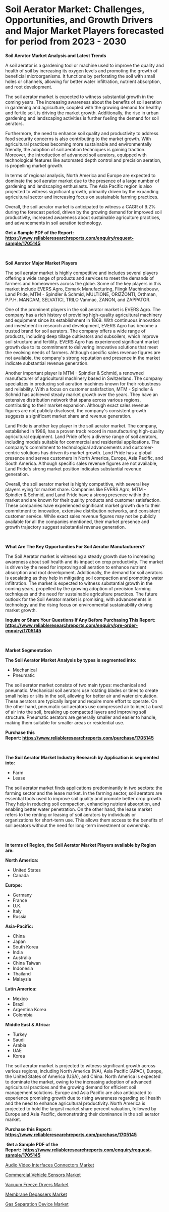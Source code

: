 <p><h1>Soil Aerator Market: Challenges, Opportunities, and Growth Drivers and Major Market Players forecasted for period from 2023 - 2030</h1></p><p><strong>Soil Aerator Market Analysis and Latest Trends</strong></p>
<p><p>A soil aerator is a gardening tool or machine used to improve the quality and health of soil by increasing its oxygen levels and promoting the growth of beneficial microorganisms. It functions by perforating the soil with small holes or channels, allowing for better water infiltration, nutrient absorption, and root development.</p><p>The soil aerator market is expected to witness substantial growth in the coming years. The increasing awareness about the benefits of soil aeration in gardening and agriculture, coupled with the growing demand for healthy and fertile soil, is driving the market growth. Additionally, the rise in urban gardening and landscaping activities is further fueling the demand for soil aerators.</p><p>Furthermore, the need to enhance soil quality and productivity to address food security concerns is also contributing to the market growth. With agricultural practices becoming more sustainable and environmentally friendly, the adoption of soil aeration techniques is gaining traction. Moreover, the introduction of advanced soil aerators, equipped with technological features like automated depth control and precision aeration, is propelling market growth.</p><p>In terms of regional analysis, North America and Europe are expected to dominate the soil aerator market due to the presence of a large number of gardening and landscaping enthusiasts. The Asia Pacific region is also projected to witness significant growth, primarily driven by the expanding agricultural sector and increasing focus on sustainable farming practices.</p><p>Overall, the soil aerator market is anticipated to witness a CAGR of 9.2% during the forecast period, driven by the growing demand for improved soil productivity, increased awareness about sustainable agriculture practices, and advancements in soil aeration technology.</p></p>
<p><strong>Get a Sample PDF of the Report:&nbsp; <a href="https://www.reliableresearchreports.com/enquiry/request-sample/1705145">https://www.reliableresearchreports.com/enquiry/request-sample/1705145</a></strong></p>
<p>&nbsp;</p>
<p><strong>Soil Aerator Major Market Players</strong></p>
<p><p>The soil aerator market is highly competitive and includes several players offering a wide range of products and services to meet the demands of farmers and homeowners across the globe. Some of the key players in this market include EVERS Agro, Exmark Manufacturing, Flingk Machinebouw, Land Pride, MTM - Spindler & Schmid, MULTIONE, ORIZZONTI, Orthman, P.P.H. MANDAM, SELVATICI, TRILO Vanmac, ZANON, and ZAPPATOR.</p><p>One of the prominent players in the soil aerator market is EVERS Agro. The company has a rich history of providing high-quality agricultural machinery and equipment since its establishment in 1869. With continuous innovation and investment in research and development, EVERS Agro has become a trusted brand for soil aerators. The company offers a wide range of products, including deep tillage cultivators and subsoilers, which improve soil structure and fertility. EVERS Agro has experienced significant market growth due to its commitment to delivering innovative solutions that meet the evolving needs of farmers. Although specific sales revenue figures are not available, the company's strong reputation and presence in the market indicate substantial revenue generation.</p><p>Another important player is MTM - Spindler & Schmid, a renowned manufacturer of agricultural machinery based in Switzerland. The company specializes in producing soil aeration machines known for their robustness and reliability. With a focus on customer satisfaction, MTM - Spindler & Schmid has achieved steady market growth over the years. They have an extensive distribution network that spans across various regions, contributing to their market expansion. Although exact sales revenue figures are not publicly disclosed, the company's consistent growth suggests a significant market share and revenue generation.</p><p>Land Pride is another key player in the soil aerator market. The company, established in 1986, has a proven track record in manufacturing high-quality agricultural equipment. Land Pride offers a diverse range of soil aerators, including models suitable for commercial and residential applications. The company's commitment to technological advancements and customer-centric solutions has driven its market growth. Land Pride has a global presence and serves customers in North America, Europe, Asia Pacific, and South America. Although specific sales revenue figures are not available, Land Pride's strong market position indicates substantial revenue generation.</p><p>Overall, the soil aerator market is highly competitive, with several key players vying for market share. Companies like EVERS Agro, MTM - Spindler & Schmid, and Land Pride have a strong presence within the market and are known for their quality products and customer satisfaction. These companies have experienced significant market growth due to their commitment to innovation, extensive distribution networks, and consistent customer service. While exact sales revenue figures may not be publicly available for all the companies mentioned, their market presence and growth trajectory suggest substantial revenue generation.</p></p>
<p>&nbsp;</p>
<p><strong>What Are The Key Opportunities For Soil Aerator Manufacturers?</strong></p>
<p><p>The Soil Aerator market is witnessing a steady growth due to increasing awareness about soil health and its impact on crop productivity. The market is driven by the need for improving soil aeration to enhance nutrient absorption and root development. Additionally, the demand for soil aerators is escalating as they help in mitigating soil compaction and promoting water infiltration. The market is expected to witness substantial growth in the coming years, propelled by the growing adoption of precision farming techniques and the need for sustainable agriculture practices. The future outlook for the Soil Aerator market is promising, with advancements in technology and the rising focus on environmental sustainability driving market growth.</p></p>
<p><strong>Inquire or Share Your Questions If Any Before Purchasing This Report: <a href="https://www.reliableresearchreports.com/enquiry/pre-order-enquiry/1705145">https://www.reliableresearchreports.com/enquiry/pre-order-enquiry/1705145</a></strong></p>
<p>&nbsp;</p>
<p><strong>Market Segmentation</strong></p>
<p><strong>The Soil Aerator Market Analysis by types is segmented into:</strong></p>
<p><ul><li>Mechanical</li><li>Pneumatic</li></ul></p>
<p><p>The soil aerator market consists of two main types: mechanical and pneumatic. Mechanical soil aerators use rotating blades or tines to create small holes or slits in the soil, allowing for better air and water circulation. These aerators are typically larger and require more effort to operate. On the other hand, pneumatic soil aerators use compressed air to inject a burst of air into the soil, breaking up compacted layers and improving soil structure. Pneumatic aerators are generally smaller and easier to handle, making them suitable for smaller areas or residential use.</p></p>
<p><strong>Purchase this Report:&nbsp;<a href="https://www.reliableresearchreports.com/purchase/1705145">https://www.reliableresearchreports.com/purchase/1705145</a></strong></p>
<p>&nbsp;</p>
<p><strong>The Soil Aerator Market Industry Research by Application is segmented into:</strong></p>
<p><ul><li>Farm</li><li>Lease</li></ul></p>
<p><p>The soil aerator market finds applications predominantly in two sectors: the farming sector and the lease market. In the farming sector, soil aerators are essential tools used to improve soil quality and promote better crop growth. They help in reducing soil compaction, enhancing nutrient absorption, and enabling better water penetration. On the other hand, the lease market refers to the renting or leasing of soil aerators by individuals or organizations for short-term use. This allows them access to the benefits of soil aerators without the need for long-term investment or ownership.</p></p>
<p>&nbsp;</p>
<p><strong>In terms of Region, the Soil Aerator Market Players available by Region are:</strong></p>
<p>
    <p> <strong> North America: </strong>
        <ul>
            <li>United States</li>
            <li>Canada</li>
        </ul>
        </p> 
    <p> <strong> Europe: </strong>
        <ul>
            <li>Germany</li>
            <li>France</li>
            <li>U.K.</li>
            <li>Italy</li>
            <li>Russia</li>
        </ul>
        </p> 
    <p> <strong> Asia-Pacific: </strong>
        <ul>
            <li>China</li>
            <li>Japan</li>
            <li>South Korea</li>
            <li>India</li>
            <li>Australia</li>
            <li>China Taiwan</li>
            <li>Indonesia</li>
            <li>Thailand</li>
            <li>Malaysia</li>
        </ul>
        </p> 
    <p> <strong> Latin America: </strong>
        <ul>
            <li>Mexico</li>
            <li>Brazil</li>
            <li>Argentina Korea</li>
            <li>Colombia</li>
        </ul>
        </p> 
    <p> <strong> Middle East & Africa: </strong>
        <ul>
            <li>Turkey</li>
            <li>Saudi</li>
            <li>Arabia</li>
            <li>UAE</li>
            <li>Korea</li>
        </ul>
    </p>
    </p>
<p><p>The soil aerator market is projected to witness significant growth across various regions, including North America (NA), Asia Pacific (APAC), Europe, the United States of America (USA), and China. North America is expected to dominate the market, owing to the increasing adoption of advanced agricultural practices and the growing demand for efficient soil management solutions. Europe and Asia Pacific are also anticipated to experience promising growth due to rising awareness regarding soil health and the need to enhance agricultural productivity. North America is projected to hold the largest market share percent valuation, followed by Europe and Asia Pacific, demonstrating their dominance in the soil aerator market.</p></p>
<p><strong>Purchase this Report: <a href="https://www.reliableresearchreports.com/purchase/1705145">https://www.reliableresearchreports.com/purchase/1705145</a></strong></p>
<p>&nbsp;<strong>Get a Sample PDF of the Report:&nbsp;&nbsp;<a href="https://www.reliableresearchreports.com/enquiry/request-sample/1705145">https://www.reliableresearchreports.com/enquiry/request-sample/1705145</a></strong></p>
<p><strong></strong></p>
<p><p><a href="https://www.linkedin.com/pulse/audio-video-interfaces-connectors-market-size-share-1d0qe/">Audio Video Interfaces Connectors Market</a></p><p><a href="https://www.linkedin.com/pulse/commercial-vehicle-sensors-market-share-amp-new-trends-bjfoe/">Commercial Vehicle Sensors Market</a></p><p><a href="https://medium.com/@mayankdeswal9588dm/vacuum-freeze-dryers-market-trends-forecast-and-competitive-analysis-to-2030-134c47024344">Vacuum Freeze Dryers Market</a></p><p><a href="https://github.com/rahu1506/Market-Research-Report-List-1/blob/main/membrane-degassers-market.md">Membrane Degassers Market</a></p><p><a href="https://medium.com/@rahulv.reportprime/gas-separation-device-market-analysis-its-cagr-market-segmentation-and-global-industry-overview-e8f9887627e3">Gas Separation Device Market</a></p></p>